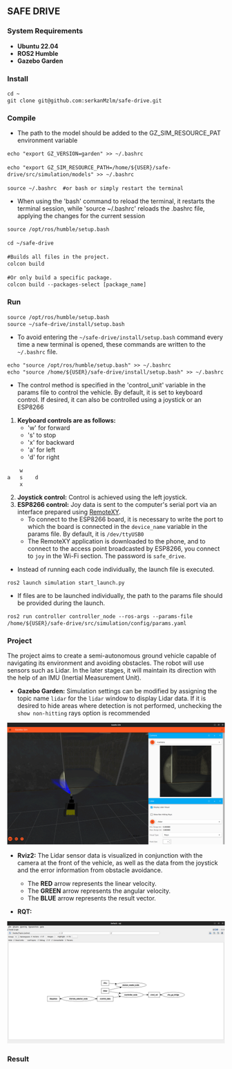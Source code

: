 ## SAFE DRIVE

### System Requirements
- **Ubuntu 22.04**
- **ROS2 Humble**
- **Gazebo Garden**

### Install
```
cd ~
git clone git@github.com:serkanMzlm/safe-drive.git
```
### Compile
- The path to the model should be added to the GZ_SIM_RESOURCE_PAT environment variable
```
echo "export GZ_VERSION=garden" >> ~/.bashrc

echo "export GZ_SIM_RESOURCE_PATH=/home/${USER}/safe-drive/src/simulation/models" >> ~/.bashrc 

source ~/.bashrc  #or bash or simply restart the terminal
```
- When using the 'bash' command to reload the terminal, it restarts the terminal session, while 'source ~/.bashrc' reloads the .bashrc file, applying the changes for the current session
```
source /opt/ros/humble/setup.bash

cd ~/safe-drive

#Builds all files in the project.
colcon build  

#Or only build a specific package.
colcon build --packages-select [package_name]
```
### Run
```
source /opt/ros/humble/setup.bash
source ~/safe-drive/install/setup.bash
```
- To avoid entering the `~/safe-drive/install/setup.bash` command every time a new terminal is opened, these commands are written to the `~/.bashrc` file.
```
echo "source /opt/ros/humble/setup.bash" >> ~/.bashrc
echo "source /home/${USER}/safe-drive/install/setup.bash" >> ~/.bashrc
```
- The control method is specified in the 'control_unit' variable in the params file to control the vehicle. By default, it is set to keyboard control. If desired, it can also be controlled using a joystick or an ESP8266

1. **Keyboard controls are as follows:**
    - 'w' for forward
    - 's' to stop
    - 'x' for backward
    - 'a' for left
    - 'd' for right

```
    w
a   s    d
    x
```
2. **Joystick control:** Control is achieved using the left joystick.
3. **ESP8266 control:** Joy data is sent to the computer's serial port via an interface prepared using [RemoteXY](https://remotexy.com/en/).
    - To connect to the ESP8266 board, it is necessary to write the port to which the board is connected in the `device_name` variable in the params file. By default, it is `/dev/ttyUSB0`
    - The RemoteXY application is downloaded to the phone, and to connect to the access point broadcasted by ESP8266, you connect to `joy` in the Wi-Fi section. The password is `safe_drive`.


- Instead of running each code individually, the launch file is executed.
```
ros2 launch simulation start_launch.py
```
- If files are to be launched individually, the path to the params file should be provided during the launch.
```
ros2 run controller controller_node --ros-args --params-file /home/${USER}/safe-drive/src/simulation/config/params.yaml
```
### Project
The project aims to create a semi-autonomous ground vehicle capable of navigating its environment and avoiding obstacles. The robot will use sensors such as Lidar. In the later stages, it will maintain its direction with the help of an IMU (Inertial Measurement Unit).
- **Gazebo Garden:** Simulation settings can be modified by assigning the topic name `lidar` for the `lidar` window to display Lidar data. If it is desired to hide areas where detection is not performed, unchecking the `show non-hitting` rays option is recommended

![gazebo](Documentation/images/gazebo.png)

- **Rviz2:** The Lidar sensor data is visualized in conjunction with the camera at the front of the vehicle, as well as the data from the joystick and the error information from obstacle avoidance.
    - The **RED** arrow represents the linear velocity.
    - The **GREEN** arrow represents the angular velocity.
    - The **BLUE** arrow represents the result vector.

- **RQT:** 

![rqt](Documentation/images/rqt.png)

### Result